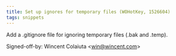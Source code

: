 ```yaml
---
title: Set up ignores for temporary files (WOHotKey, 1526604)
tags: snippets
---
```


Add a .gitignore file for ignoring temporary files (.bak and .temp).

Signed-off-by: Wincent Colaiuta &lt;win@wincent.com&gt;
